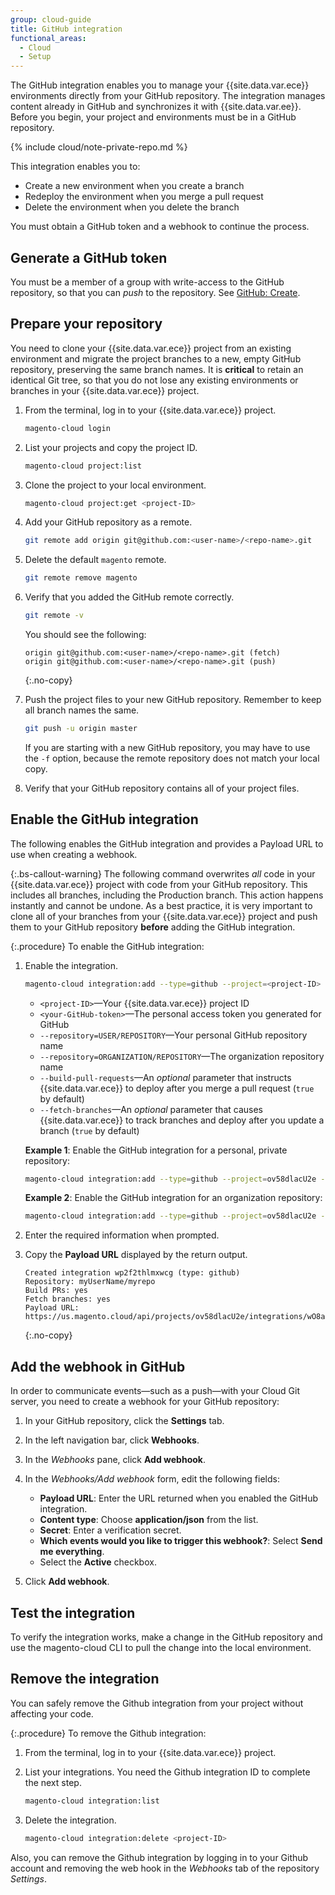 ```yaml
---
group: cloud-guide
title: GitHub integration
functional_areas:
  - Cloud
  - Setup
---
```


The GitHub integration enables you to manage your {{site.data.var.ece}} environments directly from your GitHub repository. The integration manages content already in GitHub and synchronizes it with {{site.data.var.ee}}. Before you begin, your project and environments must be in a GitHub repository.

{% include cloud/note-private-repo.md %}

This integration enables you to:

-  Create a new environment when you create a branch
-  Redeploy the environment when you merge a pull request
-  Delete the environment when you delete the branch

You must obtain a GitHub token and a webhook to continue the process.

## Generate a GitHub token

You must be a member of a group with write-access to the GitHub repository, so that you can _push_ to the repository. See [GitHub: Create](https://help.github.com/articles/creating-a-personal-access-token-for-the-command-line/).

## Prepare your repository

You need to clone your {{site.data.var.ece}} project from an existing environment and migrate the project branches to a new, empty GitHub repository, preserving the same branch names. It is **critical** to retain an identical Git tree, so that you do not lose any existing environments or branches in your {{site.data.var.ece}} project.

1. From the terminal, log in to your {{site.data.var.ece}} project.

   ```bash
   magento-cloud login
   ```

1. List your projects and copy the project ID.

   ```bash
   magento-cloud project:list
   ```

1. Clone the project to your local environment.

   ```bash
   magento-cloud project:get <project-ID>
   ```

1. Add your GitHub repository as a remote.

   ```bash
   git remote add origin git@github.com:<user-name>/<repo-name>.git
   ```

1. Delete the default `magento` remote.

   ```bash
   git remote remove magento
   ```

1. Verify that you added the GitHub remote correctly.

   ```bash
   git remote -v
   ```

   You should see the following:

   ```terminal
   origin git@github.com:<user-name>/<repo-name>.git (fetch)
   origin git@github.com:<user-name>/<repo-name>.git (push)
   ```
   {:.no-copy}

1. Push the project files to your new GitHub repository. Remember to keep all branch names the same.

   ```bash
   git push -u origin master
   ```

   If you are starting with a new GitHub repository, you may have to use the `-f` option, because the remote repository does not match your local copy.

1. Verify that your GitHub repository contains all of your project files.

## Enable the GitHub integration

The following enables the GitHub integration and provides a Payload URL to use when creating a webhook.

{:.bs-callout-warning}
The following command overwrites _all_ code in your {{site.data.var.ece}} project with code from your GitHub repository. This includes all branches, including the Production branch. This action happens instantly and cannot be undone. As a best practice, it is very important to clone all of your branches from your {{site.data.var.ece}} project and push them to your GitHub repository **before** adding the GitHub integration.

{:.procedure}
To enable the GitHub integration:

1. Enable the integration.

   ```bash
   magento-cloud integration:add --type=github --project=<project-ID> --token=<your-GitHub-token> {--repository=USER/REPOSITORY | --repository=ORGANIZATION/REPOSITORY} [--build-pull-requests={true|false} --fetch-branches={true|false}
   ```

   -  `<project-ID>`—Your {{site.data.var.ece}} project ID
   -  `<your-GitHub-token>`—The personal access token you generated for GitHub
   -  `--repository=USER/REPOSITORY`—Your personal GitHub repository name
   -  `--repository=ORGANIZATION/REPOSITORY`—The organization repository name
   -  `--build-pull-requests`—An _optional_ parameter that instructs {{site.data.var.ece}} to deploy after you merge a pull request (`true` by default)
   -  `--fetch-branches`—An _optional_ parameter that causes {{site.data.var.ece}} to track branches and deploy after you update a branch (`true` by default)

   **Example 1**: Enable the GitHub integration for a personal, private repository:

   ```bash
   magento-cloud integration:add --type=github --project=ov58dlacU2e --token=<token> --repository=myUserName/myrepo
   ```

   **Example 2**: Enable the GitHub integration for an organization repository:

   ```bash
   magento-cloud integration:add --type=github --project=ov58dlacU2e --token=<token> --repository=Magento/teamrepo
   ```

1. Enter the required information when prompted.

1. Copy the **Payload URL** displayed by the return output.

   ```terminal
   Created integration wp2f2thlmxwcg (type: github)
   Repository: myUserName/myrepo
   Build PRs: yes
   Fetch branches: yes
   Payload URL: https://us.magento.cloud/api/projects/ov58dlacU2e/integrations/wO8a0eoamxwcg/hook
   ```
   {:.no-copy}

## Add the webhook in GitHub

In order to communicate events—such as a push—with your Cloud Git server, you need to create a webhook for your GitHub repository:

1. In your GitHub repository, click the **Settings** tab.

1. In the left navigation bar, click **Webhooks**.

1. In the _Webhooks_ pane, click **Add webhook**.

1. In the _Webhooks/Add webhook_ form, edit the following fields:

   -  **Payload URL**: Enter the URL returned when you enabled the GitHub integration.
   -  **Content type**: Choose **application/json** from the list.
   -  **Secret**: Enter a verification secret.
   -  **Which events would you like to trigger this webhook?**: Select **Send me everything**.
   -  Select the **Active** checkbox.

1. Click **Add webhook**.

## Test the integration

To verify the integration works, make a change in the GitHub repository and use the magento-cloud CLI to pull the change into the local environment.

## Remove the integration

You can safely remove the Github integration from your project without affecting your code.

{:.procedure}
To remove the Github integration:

1. From the terminal, log in to your {{site.data.var.ece}} project.

1. List your integrations. You need the Github integration ID to complete the next step.

   ```bash
   magento-cloud integration:list
   ```

1. Delete the integration.

   ```bash
   magento-cloud integration:delete <project-ID>
   ```

Also, you can remove the Github integration by logging in to your Github account and removing the web hook in the _Webhooks_ tab of the repository _Settings_.
